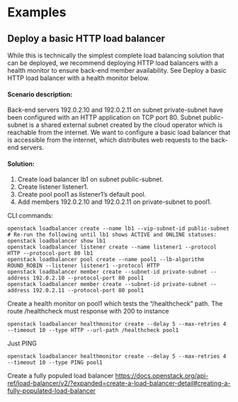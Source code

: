 # Examples
## Deploy a basic HTTP load balancer
While this is technically the simplest complete load balancing solution that can be deployed, we recommend deploying HTTP load balancers with a health monitor to ensure back-end member availability. See Deploy a basic HTTP load balancer with a health monitor below.

#### Scenario description:

Back-end servers 192.0.2.10 and 192.0.2.11 on subnet private-subnet have been configured with an HTTP application on TCP port 80.
Subnet public-subnet is a shared external subnet created by the cloud operator which is reachable from the internet.
We want to configure a basic load balancer that is accessible from the internet, which distributes web requests to the back-end servers.

#### Solution:

1. Create load balancer lb1 on subnet public-subnet.
2. Create listener listener1.
3. Create pool pool1 as listener1’s default pool.
4. Add members 192.0.2.10 and 192.0.2.11 on private-subnet to pool1.
   
CLI commands:

```
openstack loadbalancer create --name lb1 --vip-subnet-id public-subnet
# Re-run the following until lb1 shows ACTIVE and ONLINE statuses:
openstack loadbalancer show lb1
openstack loadbalancer listener create --name listener1 --protocol HTTP --protocol-port 80 lb1
openstack loadbalancer pool create --name pool1 --lb-algorithm ROUND_ROBIN --listener listener1 --protocol HTTP
openstack loadbalancer member create --subnet-id private-subnet --address 192.0.2.10 --protocol-port 80 pool1
openstack loadbalancer member create --subnet-id private-subnet --address 192.0.2.11 --protocol-port 80 pool1
```

Create a health monitor on pool1 which tests the “/healthcheck” path.
The route /healthcheck must response with 200 to instance
```
openstack loadbalancer healthmonitor create --delay 5 --max-retries 4 --timeout 10 --type HTTP --url-path /healthcheck pool1
```

Just PING
```
openstack loadbalancer healthmonitor create --delay 5 --max-retries 4 --timeout 10 --type PING pool1
```

Create a fully populed load balancer
https://docs.openstack.org/api-ref/load-balancer/v2/?expanded=create-a-load-balancer-detail#creating-a-fully-populated-load-balancer
